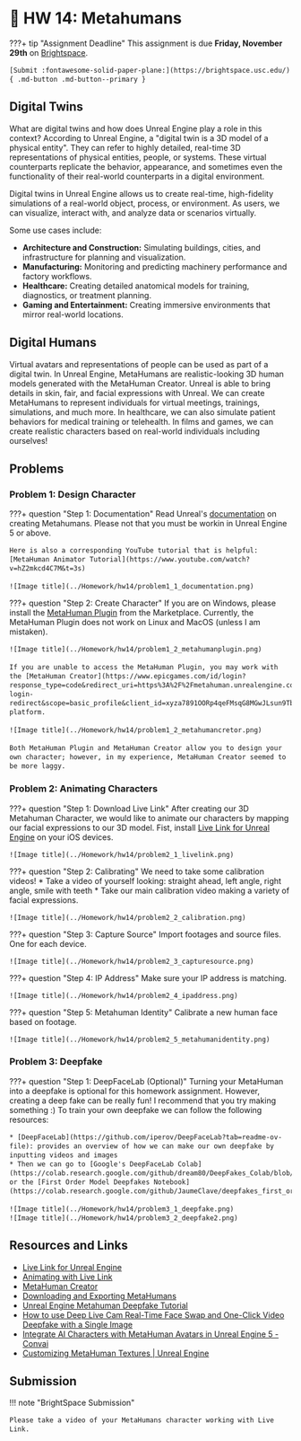 # 👼 HW 14: Metahumans
???+ tip "Assignment Deadline"
    This assignment is due **Friday, November 29th** on [Brightspace](https://brightspace.usc.edu/).

    [Submit :fontawesome-solid-paper-plane:](https://brightspace.usc.edu/){ .md-button .md-button--primary }

## Digital Twins

What are digital twins and how does Unreal Engine play a role in this context? According to Unreal Engine, a "digital twin is a 3D model of a physical entity". They can refer to highly detailed, real-time 3D representations of physical entities, people, or systems. These virtual counterparts replicate the behavior, appearance, and sometimes even the functionality of their real-world counterparts in a digital environment. 

Digital twins in Unreal Engine allows us to create real-time, high-fidelity simulations of a real-world object, process, or environment. As users, we can visualize, interact with, and analyze data or scenarios virtually. 

Some use cases include: 

* **Architecture and Construction:** Simulating buildings, cities, and infrastructure for planning and visualization.
* **Manufacturing:** Monitoring and predicting machinery performance and factory workflows.
* **Healthcare:** Creating detailed anatomical models for training, diagnostics, or treatment planning.
* **Gaming and Entertainment:** Creating immersive environments that mirror real-world locations.

## Digital Humans
Virtual avatars and representations of people can be used as part of a digital twin. In Unreal Engine, MetaHumans are realistic-looking 3D human models generated with the MetaHuman Creator. Unreal is able to bring details in skin, fair, and facial expressions with Unreal. We can create MetaHumans to represent individuals for virtual meetings, trainings, simulations, and much more. In healthcare, we can also simulate patient behaviors for medical training or telehealth. In films and games, we can create realistic characters based on real-world individuals including ourselves! 

## Problems

### Problem 1: Design Character

???+ question "Step 1: Documentation"
    Read Unreal's [documentation](https://dev.epicgames.com/documentation/en-us/metahuman/creating-a-metahuman-in-metahuman-creator) on creating Metahumans. Please not that you must be workin in Unreal Engine 5 or above. 

    Here is also a corresponding YouTube tutorial that is helpful: [MetaHuman Animator Tutorial](https://www.youtube.com/watch?v=hZ2mkcd4C7M&t=3s)

    ![Image title](../Homework/hw14/problem1_1_documentation.png)

???+ question "Step 2: Create Character"
    If you are on Windows, please install the [MetaHuman Plugin](https://www.fab.com/listings/055a6486-ad17-4590-aa1e-261d47f7f041) from the Marketplace. Currently, the MetaHuman Plugin does not work on Linux and MacOS (unless I am mistaken). 

    ![Image title](../Homework/hw14/problem1_2_metahumanplugin.png)

    If you are unable to access the MetaHuman Plugin, you may work with the [MetaHuman Creator](https://www.epicgames.com/id/login?response_type=code&redirect_uri=https%3A%2F%2Fmetahuman.unrealengine.com%2Feos-login-redirect&scope=basic_profile&client_id=xyza7891OORp4qeFMsqG8MGwJLsun9Tb) platform. 

    ![Image title](../Homework/hw14/problem1_2_metahumancretor.png)

    Both MetaHuman Plugin and MetaHuman Creator allow you to design your own character; however, in my experience, MetaHuman Creator seemed to be more laggy.

### Problem 2: Animating Characters

???+ question "Step 1: Download Live Link"
    After creating our 3D Metahuman Character, we would like to animate our characters by mapping our facial expressions to our 3D model.
    Fist, install [Live Link for Unreal Engine](https://apps.apple.com/us/app/live-link-face/id1495370836) on your iOS devices. 

    ![Image title](../Homework/hw14/problem2_1_livelink.png)

???+ question "Step 2: Calibrating"
    We need to take some calibration videos! 
    * Take a video of yourself looking: straight ahead, left angle, right angle, smile with teeth
    * Take our main calibration video making a variety of facial expressions.

    ![Image title](../Homework/hw14/problem2_2_calibration.png)

???+ question "Step 3: Capture Source"
    Import footages and source files. One for each device.

    ![Image title](../Homework/hw14/problem2_3_capturesource.png)

???+ question "Step 4: IP Address"
    Make sure your IP address is matching. 

    ![Image title](../Homework/hw14/problem2_4_ipaddress.png)

???+ question "Step 5: Metahuman Identity"
    Calibrate a new human face based on footage.

    ![Image title](../Homework/hw14/problem2_5_metahumanidentity.png)

### Problem 3: Deepfake

???+ question "Step 1: DeepFaceLab (Optional)"
    Turning your MetaHuman into a deepfake is optional for this homework assignment. However, creating a deep fake can be really fun! I recommend that you try making something :) 
    To train your own deepfake we can follow the following resources:

    * [DeepFaceLab](https://github.com/iperov/DeepFaceLab?tab=readme-ov-file): provides an overview of how we can make our own deepfake by inputting videos and images
    * Then we can go to [Google's DeepFaceLab Colab](https://colab.research.google.com/github/dream80/DeepFakes_Colab/blob/master/DeepFaceLab_Colab.ipynb) or the [First Order Model Deepfakes Notebook](https://colab.research.google.com/github/JaumeClave/deepfakes_first_order_model/blob/master/first_order_model_deepfakes.ipynb). 

    ![Image title](../Homework/hw14/problem3_1_deepfake.png)
    ![Image title](../Homework/hw14/problem3_2_deepfake2.png)



## Resources and Links
* [Live Link for Unreal Engine](https://apps.apple.com/us/app/live-link-face/id1495370836)
* [Animating with Live Link](https://dev.epicgames.com/documentation/en-us/metahuman/animating-metahumans-with-livelink-in-unreal-engine)
* [MetaHuman Creator](https://metahuman.unrealengine.com/)
* [Downloading and Exporting MetaHumans](https://dev.epicgames.com/documentation/en-us/metahuman/downloading-and-exporting-metahumans)
* [Unreal Engine Metahuman Deepfake Tutorial](https://www.youtube.com/watch?v=qJ596eXPqHc)
* [How to use Deep Live Cam Real-Time Face Swap and One-Click Video Deepfake with a Single Image](https://medium.com/@researchgraph/how-to-use-deep-live-cam-real-time-face-swap-and-one-click-video-deepfake-with-a-single-image-bfd3e948e0c0)
* [Integrate AI Characters with MetaHuman Avatars in Unreal Engine 5 - Convai](https://convai.com/blog/create-ai-characters-with-metahumans-unreal-engine)
* [Customizing MetaHuman Textures | Unreal Engine](https://dev.epicgames.com/community/learning/talks-and-demos/DqK/customizing-metahuman-textures-unreal-engine)
## Submission

!!! note "BrightSpace Submission"

    Please take a video of your MetaHumans character working with Live Link.
